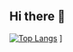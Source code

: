 ## Hi there 👋

[![Top Langs](https://github-readme-stats.vercel.app/api/top-langs/?username=yerinNam)](https://github.com/anuraghazra/github-readme-stats)
]
